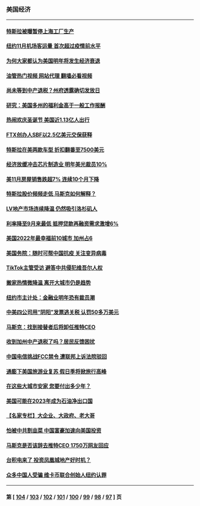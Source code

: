 ### 美国经济
---
#### [特斯拉被曝暂停上海工厂生产](../../pages/ncid1078158/n13891165.md?12250845) 
#### [纽约11月机场客运量 首次超过疫情前水平](../../pages/ncid1078158/n13890932.md?12250845) 
#### [为何大家都认为美国明年将发生经济衰退](../../pages/ncid1078158/n13890835.md?12250845) 
#### [油管热门视频 网站代理 翻墙必看视频](http://138.2.39.72:81/youtube.html?epic-marker?12250845)
#### [尚未等到中产退税？州府透露确切发放日](../../pages/ncid1078158/n13890843.md?12250845) 
#### [研究：美国多州的福利金高于一般工作报酬](../../pages/ncid1078158/n13890115.md?12250845) 
#### [热闹欢庆圣诞节 美国近1.13亿人出行](../../pages/ncid1078158/n13890155.md?12250845) 
#### [FTX创办人SBF以2.5亿美元交保获释](../../pages/ncid1078158/n13890058.md?12250845) 
#### [特斯拉在美两款车型 折扣翻番至7500美元](../../pages/ncid1078158/n13889970.md?12250845) 
#### [经济放缓冲击芯片制造业 明年美光裁员10%](../../pages/ncid1078158/n13889938.md?12250845) 
#### [美11月房屋销售跌超7% 连续10个月下降](../../pages/ncid1078158/n13889387.md?12250845) 
#### [特斯拉股价频频走低 马斯克如何解释？](../../pages/ncid1078158/n13889319.md?12250845) 
#### [LV地产市场连续降温 仍然吸引洛杉矶人](../../pages/ncid1078158/n13889374.md?12250845) 
#### [利率降至9月来最低 抵押贷款再融资需求激增6%](../../pages/ncid1078158/n13889283.md?12250845) 
#### [美国2022年最幸福前10城市 加州占6](../../pages/ncid1078158/n13889279.md?12250845) 
#### [美国务院：随时可帮中国抗疫 关注变异病毒](../../pages/ncid1078158/n13889183.md?12250845) 
#### [TikTok主管受访 避答中共侵犯维吾尔人权](../../pages/ncid1078158/n13889049.md?12250845) 
#### [搬家热情微降温 离开大城市仍是趋势](../../pages/ncid1078158/n13888821.md?12250845) 
#### [纽约市主计处：金融业明年恐有裁员潮](../../pages/ncid1078158/n13888784.md?12250845) 
#### [中美四公司用“阴阳”发票逃关税 认罚50多万美元](../../pages/ncid1078158/n13888733.md?12250845) 
#### [马斯克：找到接替者后将卸任推特CEO](../../pages/ncid1078158/n13888678.md?12250845) 
#### [收到加州中产退税了吗？居民反馈困扰](../../pages/ncid1078158/n13888605.md?12250845) 
#### [中国电信挑战FCC禁令 遭联邦上诉法院驳回](../../pages/ncid1078158/n13888488.md?12250845) 
#### [通膨下美国旅游业复苏 假日季将掀旅行高峰](../../pages/ncid1078158/n13888052.md?12250845) 
#### [在这些大城市安家 您要付出多少年？](../../pages/ncid1078158/n13888050.md?12250845) 
#### [美国可能在2023年成为石油净出口国](../../pages/ncid1078158/n13888012.md?12250845) 
#### [【名家专栏】大企业、大政府、老大哥](../../pages/ncid1078158/n13887699.md?12250845) 
#### [怕被中共割韭菜 中国富豪加速向美国投资](../../pages/ncid1078158/n13887794.md?12250845) 
#### [马斯克是否该辞去推特CEO 1750万网友回应](../../pages/ncid1078158/n13887768.md?12250845) 
#### [台积电来了 投资凤凰城地产好时机？](../../pages/ncid1078158/n13887512.md?12250845) 
#### [众多中国人受骗 维卡币联合创始人纽约认罪](../../pages/ncid1078158/n13887479.md?12250845) 

---
#### 第 [ [104](./104.md?12250845) / [103](./103.md?12250845) / [102](./102.md?12250845) / [101](./101.md?12250845) / [100](./100.md?12250845) / [99](./99.md?12250845) / [98](./98.md?12250845) / [97](./97.md?12250845) ] 页
